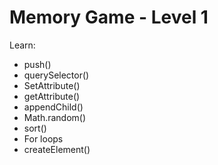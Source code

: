 # Memory Game - Level 1

Learn:  
- push() 
- querySelector()   
- SetAttribute()    
- getAttribute()  
- appendChild()  
- Math.random()  
- sort()  
- For loops  
- createElement() 


